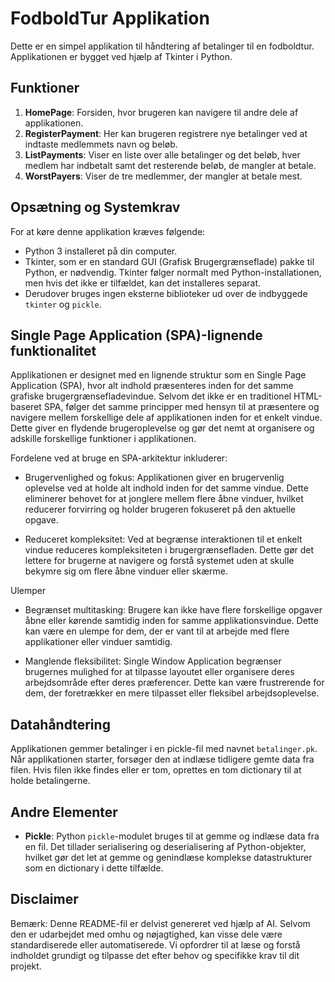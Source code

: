 # FodboldTur Applikation

Dette er en simpel applikation til håndtering af betalinger til en fodboldtur. Applikationen er bygget ved hjælp af Tkinter i Python.

## Funktioner

1. **HomePage**: Forsiden, hvor brugeren kan navigere til andre dele af applikationen.
2. **RegisterPayment**: Her kan brugeren registrere nye betalinger ved at indtaste medlemmets navn og beløb.
3. **ListPayments**: Viser en liste over alle betalinger og det beløb, hver medlem har indbetalt samt det resterende beløb, de mangler at betale.
4. **WorstPayers**: Viser de tre medlemmer, der mangler at betale mest.

## Opsætning og Systemkrav

For at køre denne applikation kræves følgende:

- Python 3 installeret på din computer.
- Tkinter, som er en standard GUI (Grafisk Brugergrænseflade) pakke til Python, er nødvendig. Tkinter følger normalt med Python-installationen, men hvis det ikke er tilfældet, kan det installeres separat.
- Derudover bruges ingen eksterne biblioteker ud over de indbyggede `tkinter` og `pickle`.

## Single Page Application (SPA)-lignende funktionalitet

Applikationen er designet med en lignende struktur som en Single Page Application (SPA), hvor alt indhold præsenteres inden for det samme grafiske brugergrænsefladevindue. Selvom det ikke er en traditionel HTML-baseret SPA, følger det samme principper med hensyn til at præsentere og navigere mellem forskellige dele af applikationen inden for et enkelt vindue. Dette giver en flydende brugeroplevelse og gør det nemt at organisere og adskille forskellige funktioner i applikationen.

Fordelene ved at bruge en SPA-arkitektur inkluderer:

- Brugervenlighed og fokus: Applikationen giver en brugervenlig oplevelse ved at holde alt indhold inden for det samme vindue. Dette eliminerer behovet for at jonglere mellem flere åbne vinduer, hvilket reducerer forvirring og holder brugeren fokuseret på den aktuelle opgave.

- Reduceret kompleksitet: Ved at begrænse interaktionen til et enkelt vindue reduceres kompleksiteten i brugergrænsefladen. Dette gør det lettere for brugerne at navigere og forstå systemet uden at skulle bekymre sig om flere åbne vinduer eller skærme.

Ulemper
- Begrænset multitasking: Brugere kan ikke have flere forskellige opgaver åbne eller kørende samtidig inden for samme applikationsvindue. Dette kan være en ulempe for dem, der er vant til at arbejde med flere applikationer eller vinduer samtidig.

- Manglende fleksibilitet: Single Window Application begrænser brugernes mulighed for at tilpasse layoutet eller organisere deres arbejdsområde efter deres præferencer. Dette kan være frustrerende for dem, der foretrækker en mere tilpasset eller fleksibel arbejdsoplevelse.


## Datahåndtering

Applikationen gemmer betalinger i en pickle-fil med navnet `betalinger.pk`. Når applikationen starter, forsøger den at indlæse tidligere gemte data fra filen. Hvis filen ikke findes eller er tom, oprettes en tom dictionary til at holde betalingerne.

## Andre Elementer

- **Pickle**: Python `pickle`-modulet bruges til at gemme og indlæse data fra en fil. Det tillader serialisering og deserialisering af Python-objekter, hvilket gør det let at gemme og genindlæse komplekse datastrukturer som en dictionary i dette tilfælde.


## Disclaimer
Bemærk: Denne README-fil er delvist genereret ved hjælp af AI. Selvom den er udarbejdet med omhu og nøjagtighed, kan visse dele være standardiserede eller automatiserede. Vi opfordrer til at læse og forstå indholdet grundigt og tilpasse det efter behov og specifikke krav til dit projekt.
